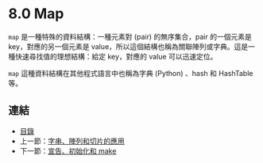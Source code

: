 # 8.0 Map

`map` 是一種特殊的資料結構：一種元素對 (pair) 的無序集合，pair 的一個元素是 key，對應的另一個元素是 value，所以這個結構也稱為關聯陣列或字典。這是一種快速尋找值的理想結構：給定 key，對應的 value 可以迅速定位。

`map` 這種資料結構在其他程式語言中也稱為字典 (Python) 、hash 和 HashTable 等。

## 連結

- [目錄](directory.md)
- 上一節：[字串、陣列和切片的應用](07.6.md)
- 下一節：[宣告、初始化和 make](08.1.md)
